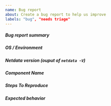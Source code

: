 ```yaml
---
name: Bug report
about: Create a bug report to help us improve
labels: "bug", "needs triage"
---
```


<!---
When creating a bug report please:
- Verify first that your issue is not already reported on GitHub
- Test if the latest release and master branch are affected too.
- Provide a clear and concise description of what the bug is in "Bug report 
  summary" section.
- Try to provide as much information about your environment (OS distribution,
  running in container, etc.) as possible to allow us reproduce this bug faster.
- Write which component is affected. We group our components the same way our
  code is structured so basically:
  component name = dir in top level directory of repository
- Describe how you found this bug and how we can reproduce it. Preferable with
  a minimal test-case scenario. You can paste gist.github.com links for larger
  files
- Provide a clear and concise description of what you expected to happen.
-->

##### Bug report summary

##### OS / Environment

##### Netdata version (ouput of `netdata -V`)

##### Component Name

##### Steps To Reproduce

##### Expected behavior
